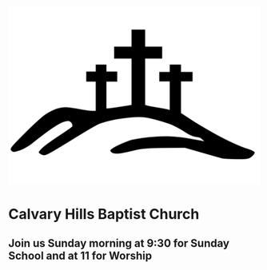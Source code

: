 ![](logo.svg)
# Calvary Hills Baptist Church
## Join us Sunday morning at 9:30 for Sunday School and at 11 for Worship
